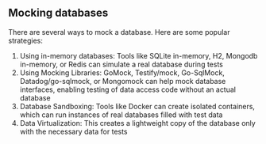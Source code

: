 ## Mocking databases

There are several ways to mock a database. Here are some popular strategies:

1. Using in-memory databases: Tools like SQLite in-memory, H2, Mongodb in-memory, or Redis can simulate a real database during tests
2. Using Mocking Libraries: GoMock, Testify/mock, Go-SqlMock, Datadog/go-sqlmock, or Mongomock can help mock database interfaces, enabling testing of data access code without an actual database
3. Database Sandboxing: Tools like Docker can create isolated containers, which can run instances of real databases filled with test data
4. Data Virtualization: This creates a lightweight copy of the database only with the necessary data for tests
